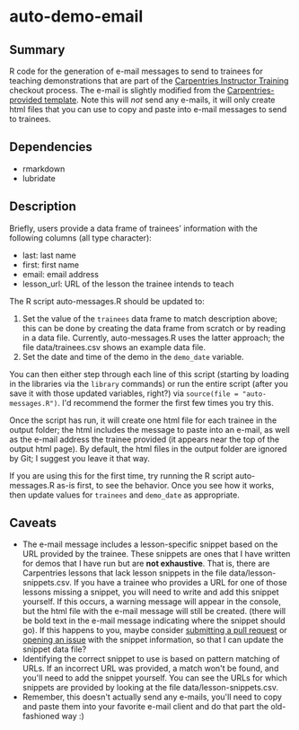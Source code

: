 # auto-demo-email

## Summary

R code for the generation of e-mail messages to send to trainees for teaching 
demonstrations that are part of the 
[Carpentries Instructor Training](https://carpentries.github.io/instructor-training/) 
checkout process. The e-mail is slightly modified from the [Carpentries-provided
template](https://carpentries.github.io/instructor-training/). Note this will 
_not_ send any e-mails, it will only create html files that you can use to copy 
and paste into e-mail messages to send to trainees.

## Dependencies

+ rmarkdown
+ lubridate

## Description

Briefly, users provide a data frame of trainees' information with the following 
columns (all type character):

+ last: last name
+ first: first name
+ email: email address
+ lesson_url: URL of the lesson the trainee intends to teach

The R script auto-messages.R should be updated to:

1. Set the value of the `trainees` data frame to match description above; this 
can be done by creating the data frame from scratch or by reading in a data 
file. Currently, auto-messages.R uses the latter approach; the file 
data/trainees.csv shows an example data file.
2. Set the date and time of the demo in the `demo_date` variable.

You can then either step through each line of this script (starting by loading 
in the libraries via the `library` commands) or run the entire script (after 
you save it with those updated variables, right?) via 
`source(file = "auto-messages.R")`. I'd recommend the former the first few 
times you try this.

Once the script has run, it will create one html file for each trainee in the 
output folder; the html includes the message to paste into an e-mail, as well 
as the e-mail address the trainee provided (it appears near the top of the 
output html page). By default, the html files in the output folder are ignored 
by Git; I suggest you leave it that way.

If you are using this for the first time, try running the R script 
auto-messages.R as-is first, to see the behavior. Once you see how it works, 
then update values for `trainees` and `demo_date` as appropriate.

## Caveats

+ The e-mail message includes a lesson-specific snippet based on the URL 
provided by the trainee. These snippets are ones that I have written for demos 
that I have run but are **not exhaustive**. That is, there are Carpentries 
lessons that lack lesson snippets in the file data/lesson-snippets.csv. If you 
have a trainee who provides a URL for one of those lessons missing a snippet, 
you will need to write and add this snippet yourself. If this occurs, a warning 
message will appear in the console, but the html file with the e-mail message 
will still be created. (there will be bold text in the e-mail message 
indicating where the snippet should go). If this happens to you, maybe consider 
[submitting a pull request](https://github.com/jcoliver/auto-demo-email/pulls) 
or [opening an issue](https://github.com/jcoliver/auto-demo-email/issues) with 
the snippet information, so that I can update the snippet data file?
+ Identifying the correct snippet to use is based on pattern matching of URLs. 
If an incorrect URL was provided, a match won't be found, and you'll need to 
add the snippet yourself. You can see the URLs for which snippets are provided 
by looking at the file data/lesson-snippets.csv.
+ Remember, this doesn't actually send any e-mails, you'll need to copy and 
paste them into your favorite e-mail client and do that part the old-fashioned 
way :)